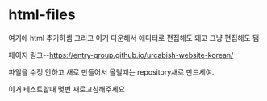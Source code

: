# html-files
여기에 html 추가하셈
그리고 이거 다운해서 에디터로 편집해도 돼고 그냥 편집해도 됌


페이지 링크--https://entry-group.github.io/urcabish-website-korean/

파일을 수정 안하고 새로 만들어서 올릴때는 repository새로 만드세여.


이거 테스트할때 몇번 새로고침해주세요
